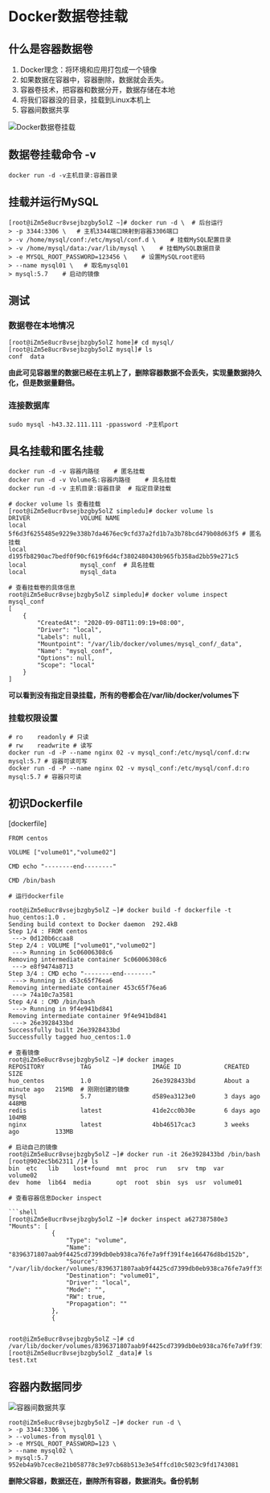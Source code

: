 # Docker数据卷挂载

## 什么是容器数据卷

1. Docker理念：将环境和应用打包成一个镜像
2. 如果数据在容器中，容器删除，数据就会丢失。
3. 容器卷技术，把容器和数据分开，数据存储在本地
4. 将我们容器没的目录，挂载到Linux本机上
5. 容器间数据共享

![Docker数据卷挂载](image/09_8_1.png)

## 数据卷挂载命令 -v

```shell
docker run -d -v主机目录:容器目录
```

## 挂载并运行MySQL

```shell
[root@iZm5e8ucr8vsejbzgby5olZ ~]# docker run -d \  # 后台运行
> -p 3344:3306 \   # 主机3344端口映射到容器3306端口
> -v /home/mysql/conf:/etc/mysql/conf.d \    # 挂载MySQL配置目录
> -v /home/mysql/data:/var/lib/mysql \    # 挂载MySQL数据目录
> -e MYSQL_ROOT_PASSWORD=123456 \    # 设置MySQLroot密码
> --name mysql01 \   # 取名mysql01
> mysql:5.7    # 启动的镜像
```

## 测试

### 数据卷在本地情况

```shell
[root@iZm5e8ucr8vsejbzgby5olZ home]# cd mysql/
[root@iZm5e8ucr8vsejbzgby5olZ mysql]# ls
conf  data
```

**由此可见容器里的数据已经在主机上了，删除容器数据不会丢失，实现量数据持久化，但是数据量翻倍。**

### 连接数据库

```shell
sudo mysql -h43.32.111.111 -ppassword -P主机port
```

## 具名挂载和匿名挂载

```shell
docker run -d -v 容器内路径    # 匿名挂载
docker run -d -v Volume名:容器内路径    # 具名挂载
docker run -d -v 主机目录:容器目录 	# 指定目录挂载

# docker volume ls 查看挂载
[root@iZm5e8ucr8vsejbzgby5olZ simpledu]# docker volume ls
DRIVER              VOLUME NAME
local               5f6d3f6255485e9229e338b7da4676ec9cfd37a2fd1b7a3b78bcd479b08d63f5 # 匿名挂载
local               d195fb8290ac7bedf0f90cf619f6d4cf3802480430b965fb358ad2bb59e271c5
local               mysql_conf  # 具名挂载
local               mysql_data

# 查看挂载卷的具体信息
root@iZm5e8ucr8vsejbzgby5olZ simpledu]# docker volume inspect mysql_conf
[
    {
        "CreatedAt": "2020-09-08T11:09:19+08:00",
        "Driver": "local",
        "Labels": null,
        "Mountpoint": "/var/lib/docker/volumes/mysql_conf/_data",
        "Name": "mysql_conf",
        "Options": null,
        "Scope": "local"
    }
]
```

**可以看到没有指定目录挂载，所有的卷都会在/var/lib/docker/volumes下**

### 挂载权限设置

```shell
# ro 	readonly # 只读
# rw    readwrite # 读写
docker run -d -P --name nginx 02 -v mysql_conf:/etc/mysql/conf.d:rw mysql:5.7 # 容器可读可写
docker run -d -P --name nginx 02 -v mysql_conf:/etc/mysql/conf.d:ro mysql:5.7 # 容器只可读
```

## 初识Dockerfile

[dockerfile]

```
FROM centos

VOLUME ["volume01","volume02"]

CMD echo "--------end--------"

CMD /bin/bash
```

```shell
# 运行dockerfile

root@iZm5e8ucr8vsejbzgby5olZ ~]# docker build -f dockerfile -t huo_centos:1.0 .
Sending build context to Docker daemon  292.4kB
Step 1/4 : FROM centos
 ---> 0d120b6ccaa8
Step 2/4 : VOLUME ["volume01","volume02"]
 ---> Running in 5c06006308c6
Removing intermediate container 5c06006308c6
 ---> e8f9474a8713
Step 3/4 : CMD echo "--------end--------"
 ---> Running in 453c65f76ea6
Removing intermediate container 453c65f76ea6
 ---> 74a10c7a3581
Step 4/4 : CMD /bin/bash
 ---> Running in 9f4e941bd841
Removing intermediate container 9f4e941bd841
 ---> 26e3928433bd
Successfully built 26e3928433bd
Successfully tagged huo_centos:1.0

# 查看镜像
root@iZm5e8ucr8vsejbzgby5olZ ~]# docker images
REPOSITORY          TAG                 IMAGE ID            CREATED              SIZE
huo_centos          1.0                 26e3928433bd        About a minute ago   215MB  # 刚刚创建的镜像
mysql               5.7                 d589ea3123e0        3 days ago           448MB
redis               latest              41de2cc0b30e        6 days ago           104MB
nginx               latest              4bb46517cac3        3 weeks ago          133MB

# 启动自己的镜像
root@iZm5e8ucr8vsejbzgby5olZ ~]# docker run -it 26e3928433bd /bin/bash
[root@902ec5b62311 /]# ls
bin  etc   lib	  lost+found  mnt  proc  run   srv  tmp  var	   volume02
dev  home  lib64  media       opt  root  sbin  sys  usr  volume01

# 查看容器信息Docker inspect

```shell
[root@iZm5e8ucr8vsejbzgby5olZ ~]# docker inspect a627387580e3
"Mounts": [
            {
                "Type": "volume",
                "Name": "8396371807aab9f4425cd7399db0eb938ca76fe7a9ff391f4e166476d8bd152b",
                "Source": "/var/lib/docker/volumes/8396371807aab9f4425cd7399db0eb938ca76fe7a9ff391f4e166476d8bd152b/_data",
                "Destination": "volume01",
                "Driver": "local",
                "Mode": "",
                "RW": true,
                "Propagation": ""
            },
            {


root@iZm5e8ucr8vsejbzgby5olZ ~]# cd /var/lib/docker/volumes/8396371807aab9f4425cd7399db0eb938ca76fe7a9ff391f4e166476d8bd152b/_data
[root@iZm5e8ucr8vsejbzgby5olZ _data]# ls
test.txt
```

## 容器内数据同步

![容器间数据共享](image/09_8_2.png) 

```shell
root@iZm5e8ucr8vsejbzgby5olZ ~]# docker run -d \
> -p 3344:3306 \
> --volumes-from mysql01 \
> -e MYSQL_ROOT_PASSWORD=123 \
> --name mysql02 \
> mysql:5.7
952eb4a9b7cec8e21b058778c3e97cb68b513e3e54ffcd10c5023c9fd1743081
```

**删除父容器，数据还在，删除所有容器，数据消失。备份机制** 
